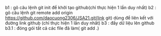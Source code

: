 b1 : gõ câu lệnh git init để khởi tạo github(chỉ thực hiện 1 lần duy nhất)
b2 : gõ câu lệnh git remote add origin https://github.com/daocuong2306/JSA21.git(link git) dùng để liên kết với đường link github (chỉ thực hiện 1 lần duy nhất)
b3 : đấy dữ liệu lên github
    b3.1 : đóng gói tất cả các file đã làm( git add .)